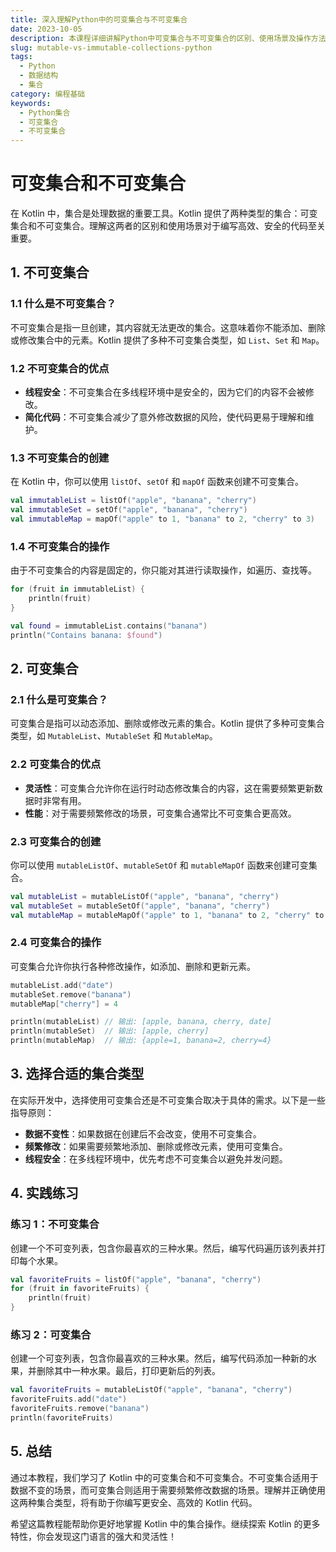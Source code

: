 ```yaml
---
title: 深入理解Python中的可变集合与不可变集合
date: 2023-10-05
description: 本课程详细讲解Python中可变集合与不可变集合的区别、使用场景及操作方法，帮助你更好地掌握集合数据结构。
slug: mutable-vs-immutable-collections-python
tags:
  - Python
  - 数据结构
  - 集合
category: 编程基础
keywords:
  - Python集合
  - 可变集合
  - 不可变集合
---
```


# 可变集合和不可变集合

在 Kotlin 中，集合是处理数据的重要工具。Kotlin 提供了两种类型的集合：可变集合和不可变集合。理解这两者的区别和使用场景对于编写高效、安全的代码至关重要。

## 1. 不可变集合

### 1.1 什么是不可变集合？

不可变集合是指一旦创建，其内容就无法更改的集合。这意味着你不能添加、删除或修改集合中的元素。Kotlin 提供了多种不可变集合类型，如 `List`、`Set` 和 `Map`。

### 1.2 不可变集合的优点

- **线程安全**：不可变集合在多线程环境中是安全的，因为它们的内容不会被修改。
- **简化代码**：不可变集合减少了意外修改数据的风险，使代码更易于理解和维护。

### 1.3 不可变集合的创建

在 Kotlin 中，你可以使用 `listOf`、`setOf` 和 `mapOf` 函数来创建不可变集合。

```kotlin
val immutableList = listOf("apple", "banana", "cherry")
val immutableSet = setOf("apple", "banana", "cherry")
val immutableMap = mapOf("apple" to 1, "banana" to 2, "cherry" to 3)
```

### 1.4 不可变集合的操作

由于不可变集合的内容是固定的，你只能对其进行读取操作，如遍历、查找等。

```kotlin
for (fruit in immutableList) {
    println(fruit)
}

val found = immutableList.contains("banana")
println("Contains banana: $found")
```

## 2. 可变集合

### 2.1 什么是可变集合？

可变集合是指可以动态添加、删除或修改元素的集合。Kotlin 提供了多种可变集合类型，如 `MutableList`、`MutableSet` 和 `MutableMap`。

### 2.2 可变集合的优点

- **灵活性**：可变集合允许你在运行时动态修改集合的内容，这在需要频繁更新数据时非常有用。
- **性能**：对于需要频繁修改的场景，可变集合通常比不可变集合更高效。

### 2.3 可变集合的创建

你可以使用 `mutableListOf`、`mutableSetOf` 和 `mutableMapOf` 函数来创建可变集合。

```kotlin
val mutableList = mutableListOf("apple", "banana", "cherry")
val mutableSet = mutableSetOf("apple", "banana", "cherry")
val mutableMap = mutableMapOf("apple" to 1, "banana" to 2, "cherry" to 3)
```

### 2.4 可变集合的操作

可变集合允许你执行各种修改操作，如添加、删除和更新元素。

```kotlin
mutableList.add("date")
mutableSet.remove("banana")
mutableMap["cherry"] = 4

println(mutableList) // 输出: [apple, banana, cherry, date]
println(mutableSet)  // 输出: [apple, cherry]
println(mutableMap)  // 输出: {apple=1, banana=2, cherry=4}
```

## 3. 选择合适的集合类型

在实际开发中，选择使用可变集合还是不可变集合取决于具体的需求。以下是一些指导原则：

- **数据不变性**：如果数据在创建后不会改变，使用不可变集合。
- **频繁修改**：如果需要频繁地添加、删除或修改元素，使用可变集合。
- **线程安全**：在多线程环境中，优先考虑不可变集合以避免并发问题。

## 4. 实践练习

### 练习 1：不可变集合

创建一个不可变列表，包含你最喜欢的三种水果。然后，编写代码遍历该列表并打印每个水果。

```kotlin
val favoriteFruits = listOf("apple", "banana", "cherry")
for (fruit in favoriteFruits) {
    println(fruit)
}
```

### 练习 2：可变集合

创建一个可变列表，包含你最喜欢的三种水果。然后，编写代码添加一种新的水果，并删除其中一种水果。最后，打印更新后的列表。

```kotlin
val favoriteFruits = mutableListOf("apple", "banana", "cherry")
favoriteFruits.add("date")
favoriteFruits.remove("banana")
println(favoriteFruits)
```

## 5. 总结

通过本教程，我们学习了 Kotlin 中的可变集合和不可变集合。不可变集合适用于数据不变的场景，而可变集合则适用于需要频繁修改数据的场景。理解并正确使用这两种集合类型，将有助于你编写更安全、高效的 Kotlin 代码。

希望这篇教程能帮助你更好地掌握 Kotlin 中的集合操作。继续探索 Kotlin 的更多特性，你会发现这门语言的强大和灵活性！